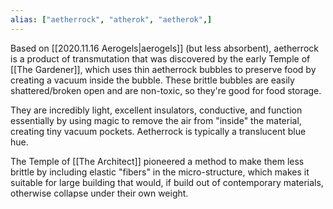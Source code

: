 ```yaml
---
alias: ["aetherrock", "atherok", "aetherok",]
---
```


Based on [[2020.11.16 Aerogels|aerogels]] (but less absorbent), aetherrock is a product of transmutation that was discovered by the early Temple of [[The Gardener]], which uses thin aetherrock bubbles to preserve food by creating a vacuum inside the bubble. These brittle bubbles are easily shattered/broken open and are non-toxic, so they're good for food storage. 

They are incredibly light, excellent insulators, conductive, and function essentially by using magic to remove the air from "inside" the material, creating tiny vacuum pockets. Aetherrock is typically a translucent blue hue. 

The Temple of [[The Architect]] pioneered a method to make them less brittle by including elastic "fibers" in the micro-structure, which makes it suitable for large building that would, if build out of contemporary materials, otherwise collapse under their own weight. 